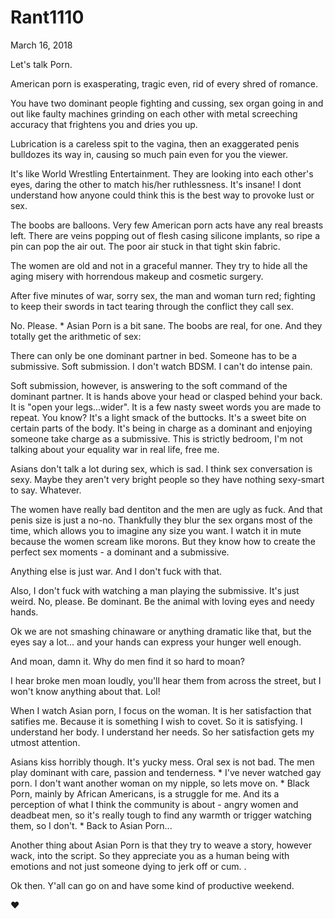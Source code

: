 # Rant1110


March 16, 2018

Let's talk Porn. 

American porn is exasperating, tragic even, rid of every shred of romance.

You have two dominant people fighting and cussing, sex organ going in and out like faulty machines grinding on each other with metal screeching accuracy that frightens you and dries you up. 

Lubrication is a careless spit to the vagina, then an exaggerated penis bulldozes its way in, causing so much pain even for you the viewer. 

It's like World Wrestling Entertainment. They are looking into each other's eyes, daring the other to match his/her ruthlessness. It's insane! I dont understand how anyone could think this is the best way to provoke lust or sex.

The boobs are balloons. Very few American porn acts have any real breasts left. There are veins popping out of flesh casing silicone implants, so ripe a pin can pop the air out. The poor air stuck in that tight skin fabric. 

The women are old and not in a graceful manner. They try to hide all the aging misery with horrendous makeup and cosmetic surgery. 

After five minutes of war, sorry sex, the man and woman turn red; fighting to keep their swords in tact tearing through the conflict they call sex.

No. Please.
*
Asian Porn is a bit sane. The boobs are real, for one. And they totally get the arithmetic of sex:

There can only be one dominant partner in bed. Someone has to be a submissive. Soft submission. I don't watch BDSM. I can't do intense pain. 

Soft submission, however, is answering to the soft command of the dominant partner. It is hands above your head or clasped behind your back. It is "open your legs...wider". It is a few nasty sweet words you are made to repeat. You know? It's a light smack of the buttocks. It's a sweet bite on certain parts of the body. It's being in charge as a dominant and enjoying someone take charge as a submissive. This is strictly bedroom, I'm not talking about your equality war in real life, free me.

Asians don't talk a lot during sex, which is sad. I think sex conversation is sexy. Maybe they aren't very bright people so they have nothing sexy-smart to say. Whatever.

The women have really bad dentiton and the men are ugly as fuck. And that penis size is just a no-no. Thankfully they blur the sex organs most of the time, which allows you to imagine any size you want. I watch it in mute because the women scream like morons. But they know how to create the perfect sex moments - a dominant and a submissive. 

Anything else is just war. And I don't fuck with that.

Also, I don't fuck with watching a man playing the submissive. It's just weird. No, please. Be dominant. Be the animal with loving eyes and needy hands. 

Ok we are not smashing chinaware or anything dramatic like that, but the eyes say a lot... and your hands can express your hunger well enough.

And moan, damn it. Why do men find it so hard to moan? 

I hear broke men moan loudly, you'll hear them from across the street, but I won't know anything about that. Lol!

When I watch Asian porn, I focus on the woman. It is her satisfaction that satifies me. Because it is something I wish to covet. So it is satisfying. I understand her body. I understand her needs. So her satisfaction gets my utmost attention.

Asians kiss horribly though. It's yucky mess. Oral sex is not bad. The men play dominant with care, passion and tenderness.
*
I've never watched gay porn. I don't want another woman on my nipple, so lets move on.
*
Black Porn, mainly by African Americans, is a struggle for me. And its a perception of what I think the community is about - angry women and deadbeat men, so it's really tough to find any warmth or trigger watching them, so I don't.
*
Back to Asian Porn...

Another thing about Asian Porn is that they try to weave a story, however wack, into the script. So they appreciate you as a human being with emotions and not just someone dying to jerk off or cum.
.

Ok then. Y'all can go on and have some kind of productive weekend.

❤